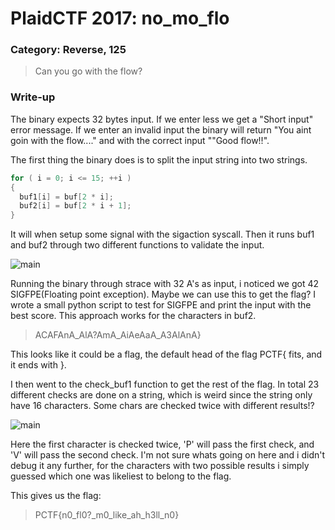 # PlaidCTF 2017: no_mo_flo
### Category: Reverse, 125

> Can you go with the flow?

### Write-up

The binary expects 32 bytes input. If we enter less we get a "Short input" error message. If we enter an invalid input
the binary will return "You aint goin with the flow...." and with the correct input ""Good flow!!".

The first thing the binary does is to split the input string into two strings.
```C
for ( i = 0; i <= 15; ++i )
{
  buf1[i] = buf[2 * i];
  buf2[i] = buf[2 * i + 1];
}
```

It will when setup some signal with the sigaction syscall. Then it runs buf1 and buf2 through two different functions to validate the input.

![main](https://raw.githubusercontent.com/DogodCTF/ctf-writeups/master/plaid-ctf-2017/no_mo_flo/01_main.PNG)

Running the binary through strace with 32 A's as input, i noticed we got 42 SIGFPE(Floating point exception). Maybe we can use this to get the flag? I wrote a small python script to test for SIGFPE and print the input with the best score. This approach works for the characters in buf2. 
 
> ACAFAnA_AlA?AmA_AiAeAaA_A3AlAnA}

This looks like it could be a flag, the default head of the flag PCTF{ fits, and it ends with }.

I then went to the check_buf1 function to get the rest of the flag. In total 23 different checks are done on a string,
which is weird since the string only have 16 characters. Some chars are checked twice with different results!?

![main](https://raw.githubusercontent.com/DogodCTF/ctf-writeups/master/plaid-ctf-2017/no_mo_flo/02_checkbuf1.PNG)

Here the first character is checked twice, 'P' will pass the first check, and 'V' will pass the second check. I'm not sure whats going on here and i didn't debug it any further, for the characters with two possible results i simply guessed which one was likeliest to belong to the flag.


This gives us the flag:
> PCTF{n0_fl0?_m0_like_ah_h3ll_n0}
